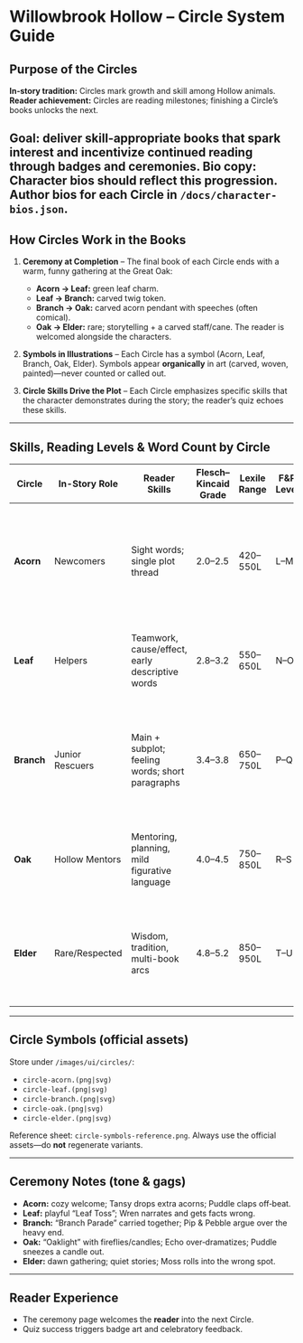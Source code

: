 # Willowbrook Hollow – Circle System Guide

## Purpose of the Circles
**In‑story tradition:** Circles mark growth and skill among Hollow animals.  
**Reader achievement:** Circles are reading milestones; finishing a Circle’s books unlocks the next.

Goal: deliver **skill‑appropriate** books that spark interest and **incentivize continued reading** through badges and ceremonies.
**Bio copy:** Character bios should reflect this progression. Author bios for each Circle in `/docs/character-bios.json`.
---

## How Circles Work in the Books
1. **Ceremony at Completion** – The final book of each Circle ends with a warm, funny gathering at the Great Oak:
   - **Acorn → Leaf:** green leaf charm.
   - **Leaf → Branch:** carved twig token.
   - **Branch → Oak:** carved acorn pendant with speeches (often comical).
   - **Oak → Elder:** rare; storytelling + a carved staff/cane.
   The reader is welcomed alongside the characters.

2. **Symbols in Illustrations** – Each Circle has a symbol (Acorn, Leaf, Branch, Oak, Elder). Symbols appear **organically** in art (carved, woven, painted)—never counted or called out.

3. **Circle Skills Drive the Plot** – Each Circle emphasizes specific skills that the character demonstrates during the story; the reader’s quiz echoes these skills.

---

## Skills, Reading Levels & Word Count by Circle

| Circle | In-Story Role | Reader Skills | Flesch–Kincaid Grade | Lexile Range | F&P Level | ATOS | Word Count Range | Notes |
|--------|---------------|--------------|----------------------|--------------|-----------|------|------------------|-------|
| **Acorn** | Newcomers | Sight words; single plot thread | 2.0–2.5 | 420–550L | L–M | 2.4–2.8 | 1,000–2,000 | Short chapters (200–400 words), high illustration ratio; early chapter book stamina. |
| **Leaf** | Helpers | Teamwork, cause/effect, early descriptive words | 2.8–3.2 | 550–650L | N–O | 3.0–3.4 | 2,000–4,000 | Transitional chapter book; fewer illustrations; 15–20 min reading blocks. |
| **Branch** | Junior Rescuers | Main + subplot; feeling words; short paragraphs | 3.4–3.8 | 650–750L | P–Q | 3.5–3.9 | 4,000–7,000 | Mid-level chapter book; can sustain 20–30 min sessions; two connected plot threads. |
| **Oak** | Hollow Mentors | Mentoring, planning, mild figurative language | 4.0–4.5 | 750–850L | R–S | 4.0–4.5 | 7,000–12,000 | Upper elementary; parallel plots; 30–40 min focus blocks. |
| **Elder** | Rare/Respected | Wisdom, tradition, multi-book arcs | 4.8–5.2 | 850–950L | T–U | 4.6–5.0 | 12,000–20,000 | Short middle-grade novel; deeper emotional arcs, sustained continuity. |

---

## Circle Symbols (official assets)
Store under `/images/ui/circles/`:
- `circle-acorn.(png|svg)`
- `circle-leaf.(png|svg)`
- `circle-branch.(png|svg)`
- `circle-oak.(png|svg)`
- `circle-elder.(png|svg)`

Reference sheet: `circle-symbols-reference.png`. Always use the official assets—do **not** regenerate variants.

---

## Ceremony Notes (tone & gags)
- **Acorn:** cozy welcome; Tansy drops extra acorns; Puddle claps off‑beat.
- **Leaf:** playful “Leaf Toss”; Wren narrates and gets facts wrong.
- **Branch:** “Branch Parade” carried together; Pip & Pebble argue over the heavy end.
- **Oak:** “Oaklight” with fireflies/candles; Echo over‑dramatizes; Puddle sneezes a candle out.
- **Elder:** dawn gathering; quiet stories; Moss rolls into the wrong spot.

---

## Reader Experience
- The ceremony page welcomes the **reader** into the next Circle.
- Quiz success triggers badge art and celebratory feedback.
